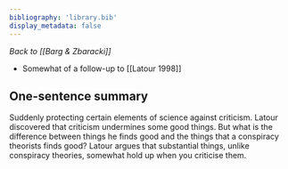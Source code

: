 ```yaml
---
bibliography: 'library.bib'
display_metadata: false
---
```


_Back to [[Barg & Zbaracki]]_

* Somewhat of a follow-up to [[Latour 1998]]

## One-sentence summary

Suddenly protecting certain elements of science against criticism. Latour discovered that criticism undermines some good things. But what is the difference between things he finds good and the things that a conspiracy theorists finds good? Latour argues that substantial things, unlike conspiracy theories, somewhat hold up when you criticise them.